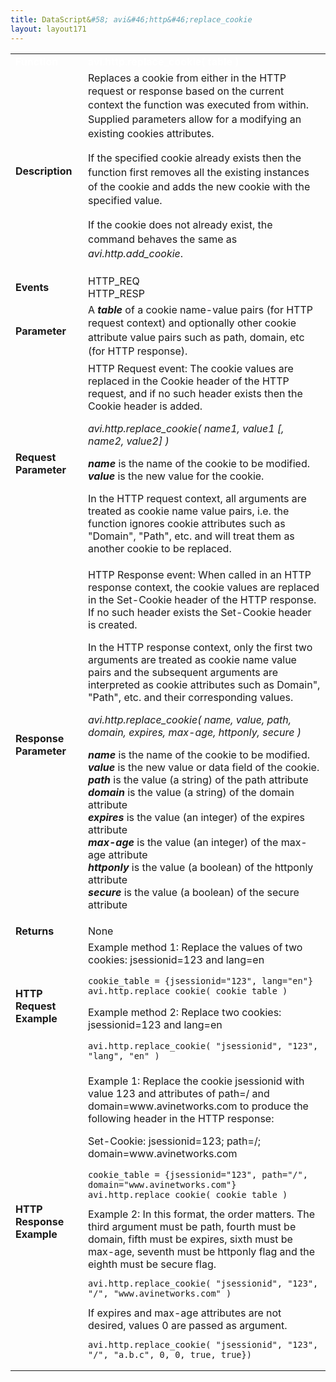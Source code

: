```yaml
---
title: DataScript&#58; avi&#46;http&#46;replace_cookie
layout: layout171
---
```

<table class="table table-hover table table-bordered table-hover">  
<tbody>          
<tr>   
<td><font size="3" color="white"><strong>Function</strong></font></td>
<td><font color="white"><b>avi.http.replace_cookie( table )</b></font></td>
</tr>
<tr>   
<td><font size="3"><strong>Description</strong></font></td>
<td><span style="font-weight: 400;">Replaces a cookie from either in the HTTP request or response based on the <span style="font-family: inherit; font-size: inherit; line-height: 1.42857;">current context the function was executed from within. Supplied parameters allow for a modifying an existing cookies attributes.<p></p> <p><span style="font-weight: 400;">If the specified cookie already exists <span style="font-family: inherit; font-size: inherit; line-height: 1.42857;">then the function first removes all the existing instances of the cookie and adds <span style="font-weight: 400;">the new cookie with the specified value.</span></span></span></p> <p>If the cookie does not already exist, the command behaves the same as <em>avi.http.add_cookie</em>.</p></span></span></td>
</tr>
<tr>   
<td><font size="3"><strong>Events</strong></font></td>
<td>HTTP_REQ<br> HTTP_RESP</td>
</tr>
<tr>   
<td><font size="3"><strong>Parameter</strong></font></td>
<td><span style="font-weight: 400;">A <em><strong>table</strong></em> of a cookie name-value pairs (for HTTP request context) and optionally other <span style="font-family: inherit; font-size: inherit; line-height: 1.42857;">cookie attribute value pairs such as path, domain, etc (for HTTP response).</span></span></td>
</tr>
<tr>   
<td><font size="3"><strong>Request Parameter</strong></font></td>
<td>HTTP Request event:  The cookie values are replaced in the Cookie header of the HTTP request, and if no such header exists then the Cookie header is added.<p></p> <p><em>avi.http.replace_cookie( name1, value1 [, name2, value2] )</em></p> <p><strong><em>name</em></strong> is the name of the cookie to be modified.<br> <strong><em>value</em></strong> is the new value for the cookie.</p> <p>In the HTTP request context, all arguments are treated as cookie name value pairs, i.e. the function ignores cookie attributes such as "Domain", "Path", etc. and will treat them as another cookie to be replaced.</p></td>
</tr>
<tr>   
<td><font size="3"><strong>Response Parameter</strong></font></td>
<td>HTTP Response event:  When called in an HTTP response context, the cookie values are replaced in the Set-Cookie header of the HTTP response. If no such header exists the Set-Cookie header is created.<p></p> <p>In the HTTP response context, only the first two arguments are treated as cookie name value pairs and the subsequent arguments are interpreted as cookie attributes such as Domain",  "Path", etc. and their corresponding values.</p> <p><em>avi.http.replace_cookie( name, value, path, domain, expires, max-age, httponly, secure )</em></p> <p><em><strong>name</strong></em> is the name of the cookie to be modified.<br> <strong><em>value</em></strong> is the new value or data field of the cookie.<br> <strong><em>path</em></strong> is the value (a string) of the path attribute<br> <strong><em>domain</em></strong> is the value (a string) of the domain attribute<br> <strong><em>expires</em></strong> is the value (an integer) of the expires attribute<br> <strong><em>max-age</em></strong> is the value (an integer) of the max-age attribute<br> <strong><em>httponly</em></strong> is the value (a boolean) of the httponly attribute<br> <strong><em>secure</em></strong> is the value (a boolean) of the secure attribute</p></td>
</tr>
<tr>   
<td><font size="3"><strong>Returns</strong></font></td>
<td>None</td>
</tr>
<tr>   
<td><font size="3"><strong>HTTP Request Example</strong></font></td>
<td>Example method 1:  Replace the values of two cookies: jsessionid=123 and lang=en<p></p> 
<!-- Crayon Syntax Highlighter v2.7.1 --> <pre><code class="language-lua">cookie_table = {jsessionid="123", lang="en"}
avi.http.replace_cookie( cookie_table )</code></pre> 
<!-- [Format Time: 0.0014 seconds] --> <p> Example method 2:  Replace two cookies: jsessionid=123 and lang=en</p> 
<!-- Crayon Syntax Highlighter v2.7.1 --> <pre><code class="language-lua">avi.http.replace_cookie( "jsessionid", "123", "lang", "en" )</code></pre> 
<!-- [Format Time: 0.0010 seconds] --> <p> </p></td>
</tr>
<tr>   
<td><font size="3"><strong>HTTP Response Example</strong></font></td>
<td>Example 1:  Replace the cookie jsessionid with value 123 and attributes of path=/ and domain=www.avinetworks.com to produce the following header in the HTTP response:<p></p> <p>Set-Cookie: jsessionid=123; path=/; domain=www.avinetworks.com<br> 
 <!-- Crayon Syntax Highlighter v2.7.1 --> </p><pre><code class="language-lua">cookie_table = {jsessionid="123", path="/", domain="www.avinetworks.com"}
avi.http.replace_cookie( cookie_table )</code></pre> 
<!-- [Format Time: 0.0015 seconds] --> <span style="font-weight: 400;">Example 2:  In this format, the order matters. The third argument must be path, fourth must be domain, fifth must be expires, sixth must be max-age, seventh must be httponly flag and the eighth must be secure flag.<br> 
 <!-- Crayon Syntax Highlighter v2.7.1 --> <pre><code class="language-lua">avi.http.replace_cookie( "jsessionid", "123", "/", "www.avinetworks.com" )</code></pre> 
 <!-- [Format Time: 0.0010 seconds] --> <span style="font-weight: 400;">If expires and max-age attributes are not desired, values 0 are passed as argument.<br> 
  <!-- Crayon Syntax Highlighter v2.7.1 --> <pre><code class="language-lua">avi.http.replace_cookie( "jsessionid", "123", "/", "a.b.c", 0, 0, true, true})</code></pre> 
  <!-- [Format Time: 0.0014 seconds] --> </span></span></td>
</tr>
</tbody>
</table> 